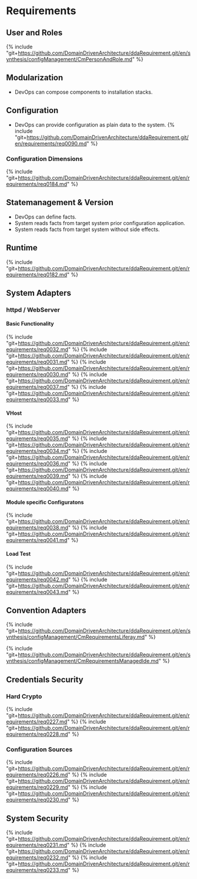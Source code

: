 # Requirements

## User and Roles
{% include "git+https://github.com/DomainDrivenArchitecture/ddaRequirement.git/en/synthesis/configManagement/CmPersonAndRole.md" %}

## Modularization
* DevOps can compose components to installation stacks.



## Configuration
* DevOps can provide configuration as plain data to the system.
{% include "git+https://github.com/DomainDrivenArchitecture/ddaRequirement.git/en/requirements/req0090.md" %}

### Configuration Dimensions
{% include "git+https://github.com/DomainDrivenArchitecture/ddaRequirement.git/en/requirements/req0184.md" %}


## Statemanagement & Version
* DevOps can define facts.
* System reads facts from target system prior configuration application.
* System reads facts from target system without side effects.

## Runtime
{% include "git+https://github.com/DomainDrivenArchitecture/ddaRequirement.git/en/requirements/req0182.md" %}

## System Adapters
### httpd / WebServer
#### Basic Functionality
{% include "git+https://github.com/DomainDrivenArchitecture/ddaRequirement.git/en/requirements/req0032.md" %}
{% include "git+https://github.com/DomainDrivenArchitecture/ddaRequirement.git/en/requirements/req0031.md" %}
{% include "git+https://github.com/DomainDrivenArchitecture/ddaRequirement.git/en/requirements/req0030.md" %}
{% include "git+https://github.com/DomainDrivenArchitecture/ddaRequirement.git/en/requirements/req0037.md" %}
{% include "git+https://github.com/DomainDrivenArchitecture/ddaRequirement.git/en/requirements/req0033.md" %}

#### VHost
{% include "git+https://github.com/DomainDrivenArchitecture/ddaRequirement.git/en/requirements/req0035.md" %}
{% include "git+https://github.com/DomainDrivenArchitecture/ddaRequirement.git/en/requirements/req0034.md" %}
{% include "git+https://github.com/DomainDrivenArchitecture/ddaRequirement.git/en/requirements/req0036.md" %}
{% include "git+https://github.com/DomainDrivenArchitecture/ddaRequirement.git/en/requirements/req0039.md" %}
{% include "git+https://github.com/DomainDrivenArchitecture/ddaRequirement.git/en/requirements/req0040.md" %}

#### Module specific Configuratons
{% include "git+https://github.com/DomainDrivenArchitecture/ddaRequirement.git/en/requirements/req0038.md" %}
{% include "git+https://github.com/DomainDrivenArchitecture/ddaRequirement.git/en/requirements/req0041.md" %}

#### Load Test
{% include "git+https://github.com/DomainDrivenArchitecture/ddaRequirement.git/en/requirements/req0042.md" %}
{% include "git+https://github.com/DomainDrivenArchitecture/ddaRequirement.git/en/requirements/req0043.md" %}

## Convention Adapters
{% include "git+https://github.com/DomainDrivenArchitecture/ddaRequirement.git/en/synthesis/configManagement/CmRequirementsLiferay.md" %}

{% include "git+https://github.com/DomainDrivenArchitecture/ddaRequirement.git/en/synthesis/configManagement/CmRequirementsManagedIde.md" %}


## Credentials Security
### Hard Crypto
{% include "git+https://github.com/DomainDrivenArchitecture/ddaRequirement.git/en/requirements/req0227.md" %}
{% include "git+https://github.com/DomainDrivenArchitecture/ddaRequirement.git/en/requirements/req0228.md" %}

### Configuration Sources
{% include "git+https://github.com/DomainDrivenArchitecture/ddaRequirement.git/en/requirements/req0226.md" %}
{% include "git+https://github.com/DomainDrivenArchitecture/ddaRequirement.git/en/requirements/req0229.md" %}
{% include "git+https://github.com/DomainDrivenArchitecture/ddaRequirement.git/en/requirements/req0230.md" %}

## System Security
{% include "git+https://github.com/DomainDrivenArchitecture/ddaRequirement.git/en/requirements/req0231.md" %}
{% include "git+https://github.com/DomainDrivenArchitecture/ddaRequirement.git/en/requirements/req0232.md" %}
{% include "git+https://github.com/DomainDrivenArchitecture/ddaRequirement.git/en/requirements/req0233.md" %}
